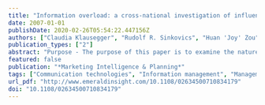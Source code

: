 ```yaml
---
title: "Information overload: a cross-national investigation of influence factors and effects"
date: 2007-01-01
publishDate: 2020-02-26T05:54:22.447156Z
authors: ["Claudia Klausegger", "Rudolf R. Sinkovics", "Huan 'Joy' Zou"]
publication_types: ["2"]
abstract: "Purpose - The purpose of this paper is to examine the nature and negative effects of the \"information overload” phenomenon, exacerbated in recent years by organizational design issues and rapid advances in information and communication technology, through a multidisciplinary lens. Design/methodology/approach - Data from a five-country East-West published study of information overload in the Reuters organization are used to examine the influences on information overload and to compare the effects on respondents in each country. Findings - Results of the re-manipulation of the survey data demonstrate significant negative relationships between information overload and the fulfilment of job responsibilities in all five countries surveyed. Information overload was perceived to be most stressful in the USA and UK. Practical implications - Marketing managers face the dilemma of receiving too much information, but too little that is \"right” for their planning responsibilities. The challenge is thus to convert \"information” into \"intelligence” that can effectively support strategic marketing planning. Suggestions are offered for reducing the duplication of information and adopting appropriate information-management strategies. Originality/value - Information overload has serious practical consequences for management and planning in marketing no less than in any other discipline. A clear and comprehensive view of the phenomenon and its effects on everyday job responsibilities is therefore useful in tackling the problem. The cross-national analysis permits adjustments to local management style and behaviour in the major economies of the East and West."
featured: false
publication: "*Marketing Intelligence & Planning*"
tags: ["Communication technologies", "Information management", "Management strategy", "Overload"]
url_pdf: "http://www.emeraldinsight.com/10.1108/02634500710834179"
doi: "10.1108/02634500710834179"
---
```


